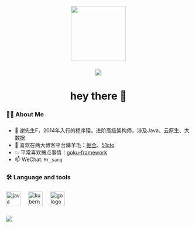 
<div align="center">
  <img height="150" src="https://camo.githubusercontent.com/62da68eb62b1e5f175f7d1f0191dd89a653d7908feb22d37d4a0ab07365d6791/68747470733a2f2f6d656469612e67697068792e636f6d2f6d656469612f4d3967624264396e6244724f5475314d71782f67697068792e676966"  />
</div>

###

<div align="center">
  <img src="https://visitor-badge.laobi.icu/badge?page_id=xiezhyan.xiezhyan&"  />
</div>

###

<h1 align="center">hey there 👋</h1>

###

<h3 align="left">👩‍💻  About Me</h3>

###

- 💯 谢先生F，2014年入行的程序猿。进阶高级架构师，涉及Java、云原生、大数据
- 📖 喜欢在两大博客平台薅羊毛：[掘金](https://juejin.cn/user/3359725700263694)、[51cto](https://blog.51cto.com/u_14948012)
- 💥 平常喜欢搞点事情：[goku-framework](https://github.com/xiezhyan/goku-framework)
- 📫 WeChat: `Mr_sanq`

###

<h3 align="left">🛠 Language and tools</h3>

###

<div align="left">
  <img src="https://cdn.jsdelivr.net/gh/devicons/devicon/icons/java/java-original.svg" height="40" alt="java logo"  />
  <img width="12" />
  <img src="https://cdn.jsdelivr.net/gh/devicons/devicon/icons/kubernetes/kubernetes-plain.svg" height="40" alt="kubernetes logo"  />
  <img width="12" />
  <img src="https://cdn.jsdelivr.net/gh/devicons/devicon/icons/go/go-original-wordmark.svg" height="40" alt="go logo"  />
</div>

###

![](https://activity-graph.herokuapp.com/graph?username=xiezhyan&theme=github)
